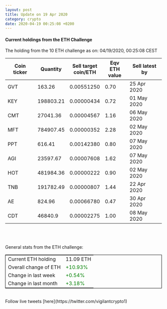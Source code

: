 ```yaml
---
layout: post
title: Update on 19 Apr 2020
category: crypto
date: 2020-04-19 00:25:08 +0200
---
```




#### Current holdings from the ETH Challenge

The holding from the 10 ETH challenge as on: 04/19/2020, 00:25:08 CEST

|Coin ticker|Quantity|Sell target<br>coin/ETH|Eqv ETH<br>value|Sell latest by|
|-----------|--------|-----------|-----------|--------------|
GVT|163.26|  0.00551250|0.70|25 Apr 2020|
KEY|198803.21|  0.00000434|0.72|01 May 2020|
CMT|27041.36|  0.00004567|1.16|06 May 2020|
MFT|784907.45|  0.00000352|2.28|02 May 2020|
PPT|616.41|  0.00142380|0.80|07 May 2020|
AGI|23597.67|  0.00007608|1.62|07 May 2020|
HOT|481984.36|  0.00000222|0.90|02 May 2020|
TNB|191782.49|  0.00000807|1.44|22 Apr 2020|
AE|824.96|  0.00066780|0.47|30 Apr 2020|
CDT|46840.9|  0.00002275|1.00|08 May 2020|

<br>
<br>
<br>
General stats from the ETH challenge:

<table style="border:1px solid black;margin-left:auto;margin-right:auto;">
	<tbody>
	<tr>
		<td>Current ETH holding</td>
		<td>     11.09 ETH</td>
	</tr>
	<tr>
		<td>Overall change of ETH</td>
		<td><font color="green">+10.93%</font></td>
	</tr>
	<tr>
		<td>Change in last week</td>
		<td><font color="green">+0.54%</font></td>
	</tr>
	<tr>
		<td>Change in last month</td>
		<td><font color="green">+3.18%</font></td>
	</tr>
	</tbody>
</table>

<br>
Follow live tweets [here](https://twitter.com/vigilantcrypto1)
<br>
<br>
